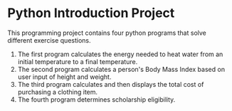 # Python Introduction Project
This programming project contains four python programs that solve different exercise questions.
1. The first program calculates the energy needed to heat water from an initial temperature to a final temperature.
2. The second program calculates a person's Body Mass Index based on user input of height and weight.
3. The third program calculates and then displays the total cost of purchasing a clothing item.
4. The fourth program determines scholarship eligibility.
